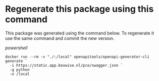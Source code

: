 # Regenerate this package using this command

This package was generated using the command below. To regenerate it use the same command and commit the new version.

*powershell*
```shell
docker run --rm -v "./:/local" openapitools/openapi-generator-cli generate `
  -i https://static.app.boxwise.nl/pco/swagger.json `
  -g python `
  -o /local 
```
